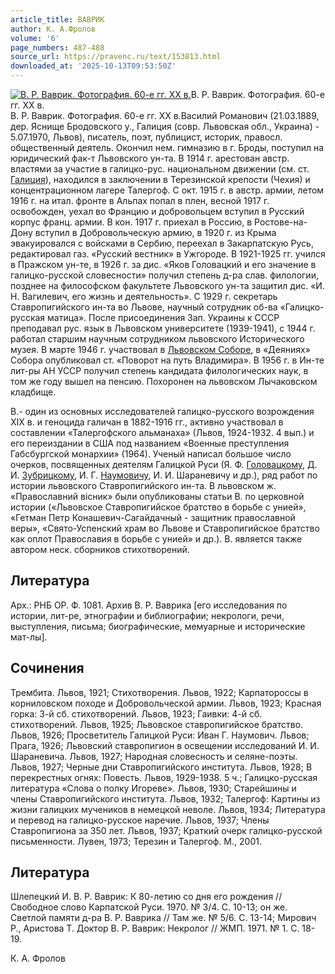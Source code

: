 ```yaml
---
article_title: ВАВРИК
author: К. А.Фролов
volume: '6'
page_numbers: 487-488
source_url: https://pravenc.ru/text/153813.html
downloaded_at: '2025-10-13T09:53:50Z'
---
```


[![В. Р. Ваврик. Фотография. 60-е гг. XX в.](https://pravenc.ru/data/443/461/1234/i200.jpg "Кликните для увеличения картинки")](https://pravenc.ru/data/443/461/1234/i400.jpg)В. Р. Ваврик. Фотография. 60-е гг. XX в.  
В. Р. Ваврик. Фотография. 60-е гг. XX в.Василий Романович (21.03.1889, дер. Яснище Бродовского у., Галиция (совр. Львовская обл., Украина) - 5.07.1970, Львов), писатель, поэт, публицист, историк, правосл. общественный деятель. Окончил нем. гимназию в г. Броды, поступил на юридический фак-т Львовского ун-та. В 1914 г. арестован австр. властями за участие в галицко-рус. национальном движении (см. ст. [Галиция](https://pravenc.ru/text/Галиция.html)), находился в заключении в Терезинской крепости (Чехия) и концентрационном лагере Талергоф. С окт. 1915 г. в австр. армии, летом 1916 г. на итал. фронте в Альпах попал в плен, весной 1917 г. освобожден, уехал во Францию и добровольцем вступил в Русский корпус франц. армии. В кон. 1917 г. приехал в Россию, в Ростове-на-Дону вступил в Добровольческую армию, в 1920 г. из Крыма эвакуировался с войсками в Сербию, переехал в Закарпатскую Русь, редактировал газ. «Русский вестник» в Ужгороде. В 1921-1925 гг. учился в Пражском ун-те, в 1926 г. за дис. «Яков Головацкий и его значение в галицко-русской словесности» получил степень д-ра слав. филологии, позднее на философском факультете Львовского ун-та защитил дис. «И. Н. Вагилевич, его жизнь и деятельность». С 1929 г. секретарь Ставропигийского ин-та во Львове, научный сотрудник об-ва «Галицко-русская матица». После присоединения Зап. Украины к СССР преподавал рус. язык в Львовском университете (1939-1941), с 1944 г. работал старшим научным сотрудником львовского Исторического музея. В марте 1946 г. участвовал в [Львовском Соборе](<https://pravenc.ru/text/Львовском Соборе.html>), в «Деяниях» Собора опубликовал ст. «Поворот на путь Владимира». В 1956 г. в Ин-те лит-ры АН УССР получил степень кандидата филологических наук, в том же году вышел на пенсию. Похоронен на львовском Лычаковском кладбище.

В.- один из основных исследователей галицко-русского возрождения XIX в. и геноцида галичан в 1882-1916 гг., активно участвовал в составлении «Талергофского альманаха» (Львов, 1924-1932. 4 вып.) и его переиздании в США под названием «Военные преступления Габсбургской монархии» (1964). Ученый написал большое число очерков, посвященных деятелям Галицкой Руси (Я. Ф. [Головацкому](https://pravenc.ru/text/Головацкому.html), Д. И. [Зубрицкому](https://pravenc.ru/text/Зубрицкому.html), И. Г. [Наумовичу](https://pravenc.ru/text/Наумовичу.html), И. И. Шараневичу и др.), ряд работ по истории львовского Ставропигийского ин-та. В львовском ж. «Православний вiсник» были опубликованы статьи В. по церковной истории («Львовское Ставропигийское братство в борьбе с унией», «Гетман Петр Конашевич-Сагайдачный - защитник православной веры», «Свято-Успенский храм во Львове и Ставропигийское братство как оплот Православия в борьбе с унией» и др.). В. является также автором неск. сборников стихотворений.

## Литература

Арх.: РНБ ОР. Ф. 1081. Архив В. Р. Ваврика [его исследования по истории, лит-ре, этнографии и библиографии; некрологи, речи, выступления, письма; биографические, мемуарные и исторические мат-лы].

## Сочинения

Трембита. Львов, 1921; Стихотворения. Львов, 1922; Карпатороссы в корниловском походе и Добровольческой армии. Львов, 1923; Красная горка: 3-й сб. стихотворений. Львов, 1923; Гаивки: 4-й сб. стихотворений. Львов, 1925; Львовское ставропигийское братство. Львов, 1926; Просветитель Галицкой Руси: Иван Г. Наумович. Львов; Прага, 1926; Львовский ставропигион в освещении исследований И. И. Шараневича. Львов, 1927; Народная словесность и селяне-поэты. Львов, 1927; Черные дни Ставропигийского института. Львов, 1928; В перекрестных огнях: Повесть. Львов, 1929-1938. 5 ч.; Галицко-русская литература «Слова о полку Игореве». Львов, 1930; Старейшины и члены Ставропигийского института. Львов, 1932; Талергоф: Картины из жизни галицких мучеников в немецкой неволе. Львов, 1934; Литература и перевод на галицко-русское наречие. Львов, 1937; Члены Ставропигиона за 350 лет. Львов, 1937; Краткий очерк галицко-русской письменности. Лувен, 1973; Терезин и Талергоф. М., 2001.

## Литература

Шлепецкий И. В. Р. Ваврик: К 80-летию со дня его рождения // Свободное слово Карпатской Руси. 1970. № 3/4. С. 10-13; он же. Светлой памяти д-ра В. Р. Ваврика // Там же. № 5/6. С. 13-14; Мирович Р., Аристова Т. Доктор В. Р. Ваврик: Некролог // ЖМП. 1971. № 1. С. 18-19.

К. А.  Фролов
